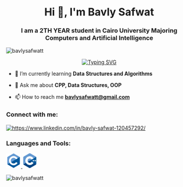 <h1 align="center">Hi 👋, I'm Bavly Safwat</h1>
<h3 align="center">I am a 2TH YEAR student in Cairo University Majoring Computers and Artificial Intelligence</h3>

<p align="left"> <img src="https://komarev.com/ghpvc/?username=bavlysafwatt&label=Profile%20views&color=0e75b6&style=flat" alt="bavlysafwatt" /> </p>

<p align="center">
 <a href="https://git.io/typing-svg"><img src="https://readme-typing-svg.herokuapp.com?font=Fira+Code&duration=4000&pause=1000&center=true&vCenter=true&random=false&width=450&height=45&lines=Just+a+Student" alt="Typing SVG" /></a>
</p> 

- 🌱 I’m currently learning **Data Structures and Algorithms**

- 💬 Ask me about **CPP, Data Structures, OOP**

- 📫 How to reach me **bavlysafwatt@gmail.com**

<h3 align="left">Connect with me:</h3>
<p align="left">
<a href="https://linkedin.com/in/https://www.linkedin.com/in/bavly-safwat-120457292/" target="blank"><img align="center" src="https://raw.githubusercontent.com/rahuldkjain/github-profile-readme-generator/master/src/images/icons/Social/linked-in-alt.svg" alt="https://www.linkedin.com/in/bavly-safwat-120457292/" height="30" width="40" /></a>
</p>

<h3 align="left">Languages and Tools:</h3>
<p align="left"> <a href="https://www.cprogramming.com/" target="_blank" rel="noreferrer"> <img src="https://raw.githubusercontent.com/devicons/devicon/master/icons/c/c-original.svg" alt="c" width="40" height="40"/> </a> <a href="https://www.w3schools.com/cpp/" target="_blank" rel="noreferrer"> <img src="https://raw.githubusercontent.com/devicons/devicon/master/icons/cplusplus/cplusplus-original.svg" alt="cplusplus" width="40" height="40"/> </a> </p>

<p><img align="center" src="https://github-readme-streak-stats.herokuapp.com/?user=bavlysafwatt&" alt="bavlysafwatt" /></p>
